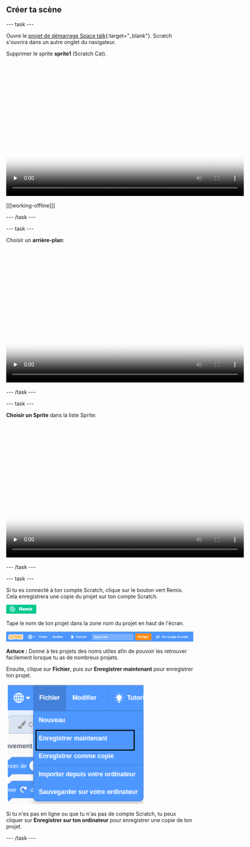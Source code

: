 ## Créer ta scène 

--- task ---

Ouvre le [projet de démarrage Space talk](https://scratch.mit.edu/projects/582213331/editor){:target="_blank"}. Scratch s'ouvrira dans un autre onglet du navigateur.

Supprimer le sprite **sprite1** (Scratch Cat).

<video width="640" height="360" controls preload="none" poster="images/space-talk-placeholder.png">
<source src="images/fr-ST-step-two-open-delete.mp4" type="video/mp4">
Votre navigateur ne prend pas en charge la vidéo WebM, essayez FireFox ou Chrome
</video>

[[[working-offline]]]

--- /task ---

--- task ---

Choisir un **arrière-plan**:

<video width="640" height="360" controls preload="none" poster="images/space-talk-placeholder.png">
<source src="images/fr-ST-step2-add-backdrop.mp4" type="video/mp4">
Votre navigateur ne prend pas en charge la vidéo WebM, essayez FireFox ou Chrome
</video>

--- /task ---

--- task ---

**Choisir un Sprite** dans la liste Sprite:

<video width="640" height="360" controls preload="none" poster="images/space-talk-placeholder.png">
<source src="images/fr-ST-step-two-add-pico.mp4" type="video/mp4">
Votre navigateur ne prend pas en charge la vidéo WebM, essayez FireFox ou Chrome
</video>

--- /task ---

--- task ---

Si tu es connecté à ton compte Scratch, clique sur le bouton vert Remix. Cela enregistrera une copie du projet sur ton compte Scratch.

![Bouton Remix.](images/remix-button.png)

Tape le nom de ton projet dans la zone nom du projet en haut de l'écran.

![La zone de nom du projet.](images/project-name.png)

**Astuce :** Donne à tes projets des noms utiles afin de pouvoir les retrouver facilement lorsque tu as de nombreux projets.

Ensuite, clique sur **Fichier**, puis sur **Enregistrer maintenant** pour enregistrer ton projet.

![Les options du menu « Fichier ».](images/file-menu.png)

Si tu n'es pas en ligne ou que tu n'as pas de compte Scratch, tu peux cliquer sur **Enregistrer sur ton ordinateur** pour enregistrer une copie de ton projet.

--- /task ---

